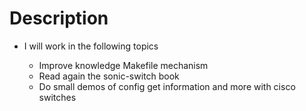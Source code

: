 # Description

- I will work in the following topics

  - Improve knowledge Makefile mechanism
  - Read again the sonic-switch book
  - Do small demos of config get information and more with 
    cisco switches
